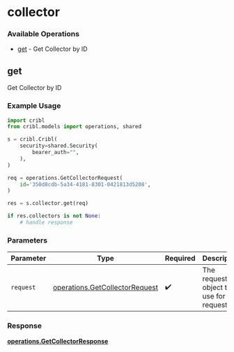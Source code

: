 # collector

### Available Operations

* [get](#get) - Get Collector by ID

## get

Get Collector by ID

### Example Usage

```python
import cribl
from cribl.models import operations, shared

s = cribl.Cribl(
    security=shared.Security(
        bearer_auth="",
    ),
)

req = operations.GetCollectorRequest(
    id='350d8cdb-5a34-4181-8301-0421813d5208',
)

res = s.collector.get(req)

if res.collectors is not None:
    # handle response
```

### Parameters

| Parameter                                                                        | Type                                                                             | Required                                                                         | Description                                                                      |
| -------------------------------------------------------------------------------- | -------------------------------------------------------------------------------- | -------------------------------------------------------------------------------- | -------------------------------------------------------------------------------- |
| `request`                                                                        | [operations.GetCollectorRequest](../../models/operations/getcollectorrequest.md) | :heavy_check_mark:                                                               | The request object to use for the request.                                       |


### Response

**[operations.GetCollectorResponse](../../models/operations/getcollectorresponse.md)**

